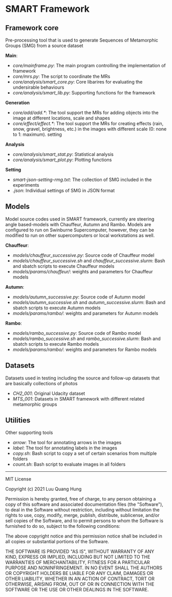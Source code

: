 # SMART Framework

## Framework core
Pre-processing tool that is used to generate Sequences of Metamorphic Groups (SMG) from a source dataset

**Main**:
+ *core/mainframe.py*: The main program controlling the implementation of framework
+ *core/mrs.py*: The script to coordinate the MRs
+ *core/analysis/smart_core.py*: Core libarires for evaluating the undersirable behaviours
+ *core/analysis/smart_lib.py*: Supporting functions for the framework

**Generation**
+ *core/add/add.\**: The tool support the MRs for adding objects into the image at different locations, scale and shapes
+ *core/effect/effect.\**: The tool support the MRs for creating effects (rain, snow, gravel, brightness, etc.) in the images with different scale (0: none to 1: maximum).
setting

**Analysis**
+ *core/analysis/smart_stat.py*: Statistical analysis
+ *core/analysis/smart_plot.py*: Plotting functions

**Setting**
+ *smart-json-setting-rmg.txt*: The collection of SMG included in the experiments
+ *.json*: Individual settings of SMG in JSON format

## Models
Model source codes used in SMART framework, currently are steering angle based-models with Chauffeur, Autumn and Rambo. Models are configured to run on Swinburne Supercomputer, however, they can be modified to run on other supercomputers or local workstations as well.

**Chauffeur**: 
+ *models/chauffeur_successive.py*: Source code of Chauffeur model
+ *models/chauffeur_successive.sh* and *chauffeur_successive.slurm*: Bash and sbatch scripts to execute Chauffeur models
+ *models/params/chauffeur/*: weights and parameters for Chauffeur models

**Autumn**: 
+ *models/autumn_successive.py*: Source code of Autumn model
+ *models/autumn_successive.sh* and *autumn_successive.slurm*: Bash and sbatch scripts to execute Autumn models
+ *models/params/rambo/*: weights and parameters for Autumn models

**Rambo**: 
+ *models/rambo_successive.py*: Source code of Rambo model
+ *models/rambo_successive.sh* and *rambo_successive.slurm*: Bash and sbatch scripts to execute Rambo models
+ *models/params/rambo/*: weights and parameters for Rambo models

## Datasets
Datasets used in testing including the source and follow-up datasets that are basically collections of photos
+ *CH2_001*: Original Udacity dataset
+ *MTS_001*: Datasets in SMART framework with different related metamorphic groups

## Utilities
Other supporting tools
+ *arrow*: The tool for annotating arrows in the images
+ *label*: The tool for annotating labels in the images
+ *copy.sh*: Bash script to copy a set of certain scenarios from multiple folders
+ *count.sh*: Bash script to evaluate images in all folders




***

MIT License

Copyright (c) 2021 Luu Quang Hung

Permission is hereby granted, free of charge, to any person obtaining a copy of this software and associated documentation files (the "Software"), to deal in the Software without restriction, including without limitation the rights to use, copy, modify, merge, publish, distribute, sublicense, and/or sell copies of the Software, and to permit persons to whom the Software is furnished to do so, subject to the following conditions:

The above copyright notice and this permission notice shall be included in all copies or substantial portions of the Software.

THE SOFTWARE IS PROVIDED "AS IS", WITHOUT WARRANTY OF ANY KIND, EXPRESS OR IMPLIED, INCLUDING BUT NOT LIMITED TO THE WARRANTIES OF MERCHANTABILITY, FITNESS FOR A PARTICULAR PURPOSE AND NONINFRINGEMENT. IN NO EVENT SHALL THE AUTHORS OR COPYRIGHT HOLDERS BE LIABLE FOR ANY CLAIM, DAMAGES OR OTHER LIABILITY, WHETHER IN AN ACTION OF CONTRACT, TORT OR OTHERWISE, ARISING FROM, OUT OF OR IN CONNECTION WITH THE SOFTWARE OR THE USE OR OTHER DEALINGS IN THE SOFTWARE.

